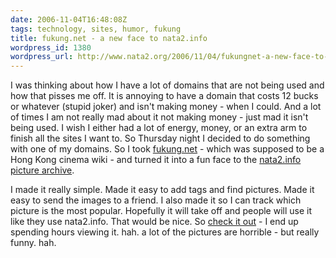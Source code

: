 ```yaml
---
date: 2006-11-04T16:48:08Z
tags: technology, sites, humor, fukung
title: fukung.net - a new face to nata2.info
wordpress_id: 1380
wordpress_url: http://www.nata2.org/2006/11/04/fukungnet-a-new-face-to-nata2info/
---
```


I was thinking about how I have a lot of domains that are not being used and how that pisses me off. It is annoying to have a domain that costs 12 bucks or whatever (stupid joker) and isn't making money - when I could. And a lot of times I am not really mad about it not making money - just mad it isn't being used. I wish I either had a lot of energy, money, or an extra arm to finish all the sites I want to. So Thursday night I decided to do something with one of my domains. So I took <a href="http://fukung.net">fukung.net</a> - which was supposed to be a Hong Kong cinema wiki - and turned it into a fun face to the <a href="http://nata2.info/?path=humor/pictures">nata2.info picture archive</a>.

I made it really simple. Made it easy to add tags and find pictures. Made it easy to send the images to a friend. I also made it so I can track which picture is the most popular. Hopefully it will take off and people will use it like they  use nata2.info. That would be nice. So <a href="http://fukung.net">check it out</a> - I end up spending hours viewing it. hah. a lot of the pictures are horrible - but really funny. hah.
